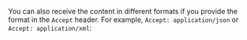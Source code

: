 You can also receive the content in different formats if you provide the format in the `Accept` header. For example, `Accept: application/json` or `Accept: application/xml`:
